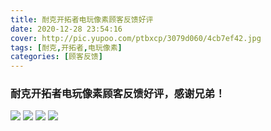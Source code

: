 ```yaml
---
title: 耐克开拓者电玩像素顾客反馈好评
date: 2020-12-28 23:54:16
cover: http://pic.yupoo.com/ptbxcp/3079d060/4cb7ef42.jpg
tags: [耐克,开拓者,电玩像素]
categories: [顾客反馈]
---
```


###  耐克开拓者电玩像素顾客反馈好评，感谢兄弟！
![](http://pic.yupoo.com/ptbxcp/449f6ede/57e4511f.jpg)
![](http://pic.yupoo.com/ptbxcp/cc9afea4/ef7d6ac9.jpg)
![](http://pic.yupoo.com/ptbxcp/3079d060/4cb7ef42.jpg)
![](http://pic.yupoo.com/ptbxcp/f6964d44/16916d98.jpg)
